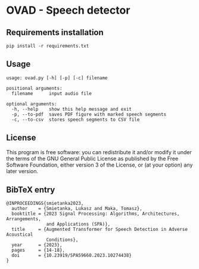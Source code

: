 
# OVAD - Speech detector

## Requirements installation

    pip install -r requirements.txt


## Usage

    usage: ovad.py [-h] [-p] [-c] filename

    positional arguments:
      filename      input audio file

    optional arguments:
      -h, --help    show this help message and exit
      -p, --to-pdf  saves PDF figure with marked speech segments
      -c, --to-csv  stores speech segments to CSV file


## License

This program is free software: you can redistribute it and/or modify
it under the terms of the GNU General Public License as published by
the Free Software Foundation, either version 3 of the License, or
(at your option) any later version.

## BibTeX entry

```
@INPROCEEDINGS{smietanka2023,
  author    = {Smietanka, Lukasz and Maka, Tomasz},
  booktitle = {2023 Signal Processing: Algorithms, Architectures, Arrangements,
               and Applications (SPA)}, 
  title     = {Augmented Transformer for Speech Detection in Adverse Acoustical
               Conditions}, 
  year      = {2023},
  pages     = {14-18},
  doi       = {10.23919/SPA59660.2023.10274438}
}
```
